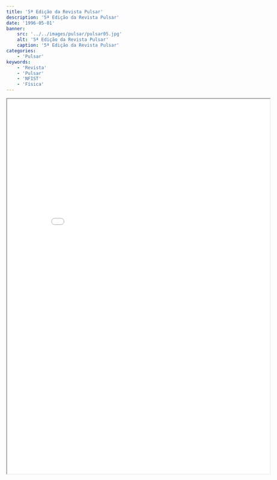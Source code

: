 ```yaml
---
title: '5ª Edição da Revista Pulsar'
description: '5ª Edição da Revista Pulsar'
date: '1996-05-01'
banner:
    src: '../../images/pulsar/pulsar05.jpg'
    alt: '5ª Edição da Revista Pulsar'
    caption: '5ª Edição da Revista Pulsar'
categories:
    - 'Pulsar'
keywords:
    - 'Revista'
    - 'Pulsar'
    - 'NFIST'
    - 'Física'
---
```


<iframe width="700" height="1000" src="../../pulsar/pulsar05.pdf"></iframe>
